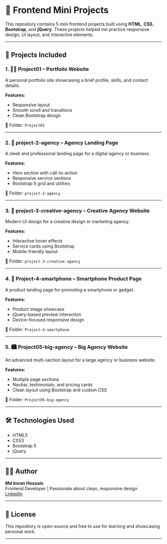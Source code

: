 # 🚀 Frontend Mini Projects

This repository contains 5 mini frontend projects built using **HTML**, **CSS**, **Bootstrap**, and **jQuery**. These projects helped me practice responsive design, UI layout, and interactive elements.

---

## 📁 Projects Included

### 1. 🧑‍💼 Project01 – Portfolio Website

A personal portfolio site showcasing a brief profile, skills, and contact details.

**Features:**
- Responsive layout
- Smooth scroll and transitions
- Clean Bootstrap design

📂 Folder: `Project01`

---

### 2. 🏢 project-2-agency – Agency Landing Page

A sleek and professional landing page for a digital agency or business.

**Features:**
- Hero section with call-to-action
- Responsive service sections
- Bootstrap 5 grid and utilities

📂 Folder: `project-2-agency`

---

### 3. 🎨 project-3-creative-agency – Creative Agency Website

Modern UI design for a creative design or marketing agency.

**Features:**
- Interactive hover effects
- Service cards using Bootstrap
- Mobile-friendly layout

📂 Folder: `project-3-creative-agency`

---

### 4. 📱 Project-4-smartphone – Smartphone Product Page

A product landing page for promoting a smartphone or gadget.

**Features:**
- Product image showcase
- jQuery-based preview interaction
- Device-focused responsive design

📂 Folder: `Project-4-smartphone`

---

### 5. 🏙️ Project05-big-agency – Big Agency Website

An advanced multi-section layout for a large agency or business website.

**Features:**
- Multiple page sections
- Navbar, testimonials, and pricing cards
- Clean layout using Bootstrap and custom CSS

📂 Folder: `Project05-big-agency`

---

## 🛠 Technologies Used

- HTML5  
- CSS3  
- Bootstrap 5  
- jQuery

---

## 🧑‍💻 Author

**Md Imran Hossain**  
Frontend Developer | Passionate about clean, responsive design  
[LinkedIn](https://www.linkedin.com/in/imranhmoon/ ) 

---

## 📄 License

This repository is open-source and free to use for learning and showcasing personal work.

---
